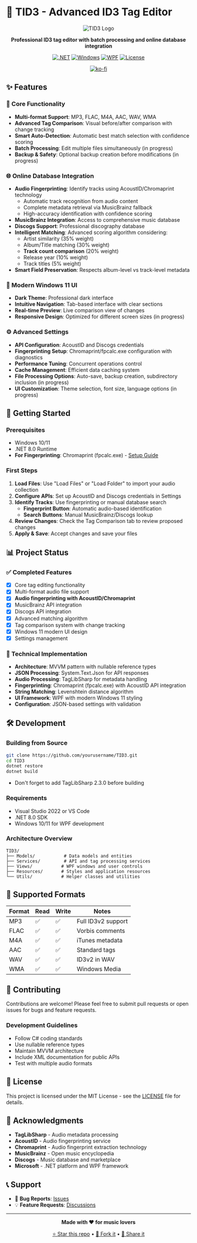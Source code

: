 # 🎵 TID3 - Advanced ID3 Tag Editor

<div align="center">

![TID3 Logo](https://img.shields.io/badge/TID3-ID3%20Tag%20Editor-blue?style=for-the-badge&logo=music)

**Professional ID3 tag editor with batch processing and online database integration**

[![.NET](https://img.shields.io/badge/.NET-8.0-5C2D91?style=flat-square&logo=.net)](https://dotnet.microsoft.com/)
[![Windows](https://img.shields.io/badge/Windows-11%20Ready-0078D4?style=flat-square&logo=windows)](https://www.microsoft.com/windows/)
[![WPF](https://img.shields.io/badge/WPF-Modern%20UI-2D5699?style=flat-square)](https://docs.microsoft.com/en-us/dotnet/desktop/wpf/)
[![License](https://img.shields.io/badge/License-MIT-green?style=flat-square)](LICENSE)

[![ko-fi](https://ko-fi.com/img/githubbutton_sm.svg)](https://ko-fi.com/R6R41JCKWA)
</div>

## ✨ Features

### 🎯 Core Functionality
- **Multi-format Support**: MP3, FLAC, M4A, AAC, WAV, WMA
- **Advanced Tag Comparison**: Visual before/after comparison with change tracking
- **Smart Auto-Detection**: Automatic best match selection with confidence scoring
- **Batch Processing**: Edit multiple files simultaneously (in progress)
- **Backup & Safety**: Optional backup creation before modifications (in progress)

### 🌐 Online Database Integration
- **Audio Fingerprinting**: Identify tracks using AcoustID/Chromaprint technology
  - Automatic track recognition from audio content
  - Complete metadata retrieval via MusicBrainz fallback
  - High-accuracy identification with confidence scoring
- **MusicBrainz Integration**: Access to comprehensive music database
- **Discogs Support**: Professional discography database
- **Intelligent Matching**: Advanced scoring algorithm considering:
  - Artist similarity (35% weight)
  - Album/Title matching (30% weight)
  - **Track count comparison** (20% weight)
  - Release year (10% weight)
  - Track titles (5% weight)
- **Smart Field Preservation**: Respects album-level vs track-level metadata

### 🎨 Modern Windows 11 UI
- **Dark Theme**: Professional dark interface
- **Intuitive Navigation**: Tab-based interface with clear sections
- **Real-time Preview**: Live comparison view of changes
- **Responsive Design**: Optimized for different screen sizes (in progress)

### ⚙️ Advanced Settings
- **API Configuration**: AcoustID and Discogs credentials
- **Fingerprinting Setup**: Chromaprint/fpcalc.exe configuration with diagnostics
- **Performance Tuning**: Concurrent operations control
- **Cache Management**: Efficient data caching system
- **File Processing Options**: Auto-save, backup creation, subdirectory inclusion (in progress)
- **UI Customization**: Theme selection, font size, language options (in progress)

## 🚀 Getting Started

### Prerequisites
- Windows 10/11
- .NET 8.0 Runtime
- **For Fingerprinting**: Chromaprint (fpcalc.exe) - [Setup Guide](FINGERPRINTING_SETUP.md)

### First Steps
1. **Load Files**: Use "Load Files" or "Load Folder" to import your audio collection
2. **Configure APIs**: Set up AcoustID and Discogs credentials in Settings
3. **Identify Tracks**: Use fingerprinting or manual database search
   - **Fingerprint Button**: Automatic audio-based identification
   - **Search Buttons**: Manual MusicBrainz/Discogs lookup
4. **Review Changes**: Check the Tag Comparison tab to review proposed changes
5. **Apply & Save**: Accept changes and save your files

## 📊 Project Status

### ✅ Completed Features
- [x] Core tag editing functionality
- [x] Multi-format audio file support
- [x] **Audio fingerprinting with AcoustID/Chromaprint**
- [x] MusicBrainz API integration
- [x] Discogs API integration
- [x] Advanced matching algorithm
- [x] Tag comparison system with change tracking
- [x] Windows 11 modern UI design
- [x] Settings management

### 🔧 Technical Implementation
- **Architecture**: MVVM pattern with nullable reference types
- **JSON Processing**: System.Text.Json for API responses
- **Audio Processing**: TagLibSharp for metadata handling
- **Fingerprinting**: Chromaprint (fpcalc.exe) with AcoustID API integration
- **String Matching**: Levenshtein distance algorithm
- **UI Framework**: WPF with modern Windows 11 styling
- **Configuration**: JSON-based settings with validation

## 🛠️ Development

### Building from Source
```bash
git clone https://github.com/yourusername/TID3.git
cd TID3
dotnet restore
dotnet build
```
- Don't forget to add TagLibSharp 2.3.0 before building

### Requirements
- Visual Studio 2022 or VS Code
- .NET 8.0 SDK
- Windows 10/11 for WPF development

### Architecture Overview
```
TID3/
├── Models/           # Data models and entities
├── Services/         # API and tag processing services
├── Views/           # WPF windows and user controls
├── Resources/       # Styles and application resources
└── Utils/           # Helper classes and utilities
```

## 🎵 Supported Formats

| Format | Read | Write | Notes |
|--------|------|-------|-------|
| MP3    | ✅   | ✅    | Full ID3v2 support |
| FLAC   | ✅   | ✅    | Vorbis comments |
| M4A    | ✅   | ✅    | iTunes metadata |
| AAC    | ✅   | ✅    | Standard tags |
| WAV    | ✅   | ✅    | ID3v2 in WAV |
| WMA    | ✅   | ✅    | Windows Media |


## 🤝 Contributing

Contributions are welcome! Please feel free to submit pull requests or open issues for bugs and feature requests.

### Development Guidelines
- Follow C# coding standards
- Use nullable reference types
- Maintain MVVM architecture
- Include XML documentation for public APIs
- Test with multiple audio formats

## 📝 License

This project is licensed under the MIT License - see the [LICENSE](LICENSE) file for details.

## 🙏 Acknowledgments

- **TagLibSharp** - Audio metadata processing
- **AcoustID** - Audio fingerprinting service
- **Chromaprint** - Audio fingerprint extraction technology
- **MusicBrainz** - Open music encyclopedia
- **Discogs** - Music database and marketplace
- **Microsoft** - .NET platform and WPF framework

## 📞 Support

- 🐛 **Bug Reports**: [Issues](../../issues)
- 💡 **Feature Requests**: [Discussions](../../discussions)

---

<div align="center">

**Made with ❤️ for music lovers**

[⭐ Star this repo](../../stargazers) • [🍴 Fork it](../../fork) • [📢 Share it](https://twitter.com/intent/tweet?text=Check%20out%20TID3%20-%20Advanced%20ID3%20Tag%20Editor)

</div>
